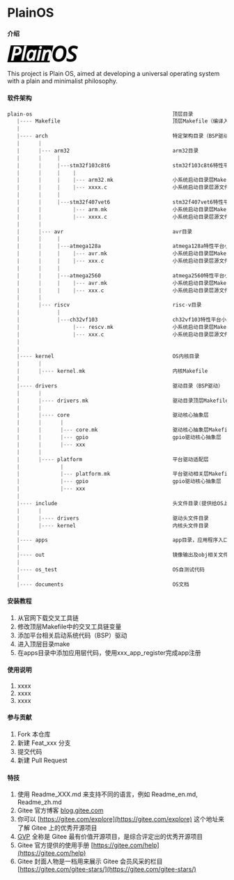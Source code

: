 # PlainOS

#### 介绍
![logo](logo.svg)


This project is Plain OS, aimed at developing a universal operating system with a plain and minimalist philosophy.

#### 软件架构    

```c++
plain-os                                             顶层目录
   |---- Makefile                                    顶层Makefile（编译入口）
   |
   |---- arch                                        特定架构目录（BSP驱动）
   |      |
   |      |--- arm32                                 arm32目录
   |      |     |
   |      |     |---stm32f103c8t6                    stm32f103c8t6特性平台小系统启动目录
   |      |     |    |
   |      |     |    |--- arm32.mk                   小系统启动目录层Makefile
   |      |     |    |--- xxxx.c                     小系统启动目录层源文件
   |      |     |
   |      |     |---stm32f407vet6                    stm32f407vet6特性平台小系统启动目录
   |      |          |--- arm.mk                     小系统启动目录层Makefile
   |      |          |--- xxxx.c                     小系统启动目录层源文件
   |      |
   |      |--- avr                                   avr目录
   |      |     |
   |      |     |---atmega128a                       atmega128a特性平台小系统启动目录
   |      |     |    |--- avr.mk                     小系统启动目录层Makefile
   |      |     |    |--- xxx.c                      小系统启动目录层源文件
   |      |     |
   |      |     |---atmega2560                       atmega2560特性平台小系统启动目录
   |      |     |    |--- avr.mk                     小系统启动目录层Makefile
   |      |     |    |--- xxx.c                      小系统启动目录层源文件
   |      |
   |      |--- riscv                                 risc-v目录
   |            |
   |            |---ch32vf103                        ch32vf103特性平台小系统启动目录
   |                 |--- rescv.mk                   小系统启动目录层Makefile
   |                 |--- xxx.c                      小系统启动目录层源文件
   |
   |
   |---- kernel                                      OS内核目录
   |      |
   |      |---- kernel.mk                            内核Makefile
   |
   |---- drivers                                     驱动目录（BSP驱动）
   |      |
   |      |---- drivers.mk                           驱动目录顶层Makefile
   |      |
   |      |---- core                                 驱动核心抽象层
   |      |      |
   |      |      |--- core.mk                        驱动核心抽象层Makefile
   |      |      |--- gpio                           gpio驱动核心抽象层
   |      |      |--- xxx
   |      |
   |      |---- platform                             平台驱动适配层
   |             |
   |             |--- platform.mk                    平台驱动相关层Makefile
   |             |--- gpio                           gpio驱动核心抽象层
   |             |--- xxx
   |
   |---- include                                     头文件目录(提供给OS上层的通用接口)
   |      |
   |      |---- drivers                              驱动头文件目录
   |      |---- kernel                               内核头文件目录
   |
   |---- apps                                        app目录，应用程序入口
   |
   |---- out                                         镜像输出及obj相关文件
   |
   |---- os_test                                     OS自测试代码
   |
   |---- documents                                   OS文档


```

#### 安装教程

1.  从官网下载交叉工具链
2.  修改顶层Makefile中的交叉工具链变量
3.  添加平台相关启动系统代码（BSP）驱动
4.  进入顶层目录make
5.  在apps目录中添加应用层代码，使用xxx_app_register完成app注册

#### 使用说明

1.  xxxx
2.  xxxx
3.  xxxx

#### 参与贡献

1.  Fork 本仓库
2.  新建 Feat_xxx 分支
3.  提交代码
4.  新建 Pull Request


#### 特技

1.  使用 Readme\_XXX.md 来支持不同的语言，例如 Readme\_en.md, Readme\_zh.md
2.  Gitee 官方博客 [blog.gitee.com](https://blog.gitee.com)
3.  你可以 [https://gitee.com/explore](https://gitee.com/explore) 这个地址来了解 Gitee 上的优秀开源项目
4.  [GVP](https://gitee.com/gvp) 全称是 Gitee 最有价值开源项目，是综合评定出的优秀开源项目
5.  Gitee 官方提供的使用手册 [https://gitee.com/help](https://gitee.com/help)
6.  Gitee 封面人物是一档用来展示 Gitee 会员风采的栏目 [https://gitee.com/gitee-stars/](https://gitee.com/gitee-stars/)
